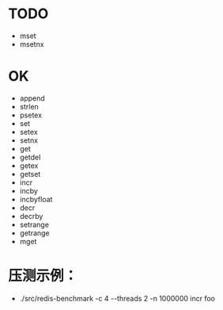 # TODO

- mset
- msetnx

# OK

- append
- strlen
- psetex
- set
- setex
- setnx
- get
- getdel
- getex
- getset
- incr
- incby
- incbyfloat
- decr
- decrby
- setrange
- getrange
- mget

# 压测示例：

- ./src/redis-benchmark -c 4 --threads 2 -n 1000000 incr foo